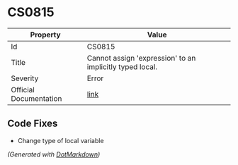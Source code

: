 # CS0815

| Property               | Value                                                             |
| ---------------------- | ----------------------------------------------------------------- |
| Id                     | CS0815                                                            |
| Title                  | Cannot assign 'expression' to an implicitly typed local\.         |
| Severity               | Error                                                             |
| Official Documentation | [link](http://docs.microsoft.com/en-us/dotnet/csharp/misc/cs0815) |

## Code Fixes

* Change type of local variable

*\(Generated with [DotMarkdown](http://github.com/JosefPihrt/DotMarkdown)\)*